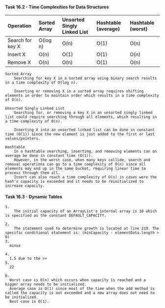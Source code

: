 #### Task 16.2 - Time Complexities for Data Structures


| Operation         | Sorted Array | Unsorted Singly Linked List | Hashtable (average) | Hashtable (worst) |
| :-----------------| :------------| :---------------------------| :-------------------| :-----------------|
| Search for key X  |   O(log n)           |              O(n)           | O(1)          |  O(n)              |
| Insert X          |   O(n)           |                  O(1)           | O(1)          |  O(n)              |
| Remove X          |   O(n)           |                  O(n)           | O(1)          |  O(n)                 |

    Sorted Array
        Searching for key X in a sorted array using binary search results in a time complexity of O(log n).

        Inserting or removing X in a sorted array requires shifting elements in order to maintain order which results in a time complexity of O(n).

    Unsorted Singly Linked List
        Searching for, or removing a key X in an unsorted singly linked list could require searching through all elements, which resulting in a time complexity of O(n).

        Inserting X into an unsorted linked list can be done in constant time (O(1)) since the new element is just added to the first or last values/pointers.

    Hashtable
        In a hashtable searching, inserting, and removing elements can on average be done in constant time (O(1)).
        However, in the worst case, when many keys collide, search and removal operations can go to a time complexity of O(n) since all elements may end up in the same bucket, requiring linear time to process through them all.
        Insert can also reach a time complexity of O(n) in cases were the hash's capacity is exceeded and it needs to be reinitialized to increase capacity.


#### Task 16.3 - Dynamic Tables
    1.
        The initial capacity of an ArrayList's internal array is 10 which is specified as the constant DEFAULT_CAPACITY.

    2.
        The statement used to determine growth is located at line 219. The specific conditional statement is: (minCapacity - elementData.length > 0)
    3. 
      minus

    4.
      1.5 due to the >>
    5.
      22 

    6.
      Worst case is O(n) which occurs when capacity is reached and a bigger array needs to be initialized.
      Average case is O(1) since most of the time when the add method is called the capacity is not exceeded and a new array does not need to be initialized.
      Best case is O(1).
